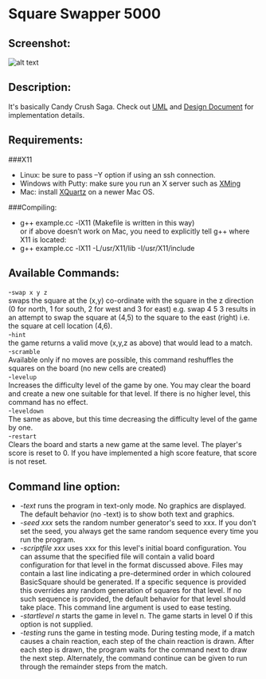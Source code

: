 Square Swapper 5000
================
Screenshot:
----------------
![alt text](http://dongwoo1005.github.io./image/SquareSwapper.png "SquareSwapper")

Description:
----------------
It's basically Candy Crush Saga.
Check out [UML](http://dongwoo1005.github.io./pdf/uml.pdf) and [Design Document](http://dongwoo1005.github.io./pdf/finalDesignDoc.pdf) for implementation details.

Requirements:
----------------
###X11
- Linux: be sure to pass –Y option if using an ssh connection.
- Windows with Putty: make sure you run an X server such as [XMing](http://sourceforge.net/projects/xming/)
- Mac: install [XQuartz](http://xquartz.macosforge.org/landing/) on a newer Mac OS.

###Compiling:
- g++ example.cc -lX11 (Makefile is written in this way)
<br> or if above doesn’t work on Mac, you need to explicitly tell g++ where X11 is located:
- g++ example.cc -lX11 -L/usr/X11/lib -I/usr/X11/include

Available Commands:
--------------------
-`swap x y z`<br>
swaps the square at the (x,y) co-ordinate with the square in the z direction (0 for north, 1 for south, 2 for west and 3 for east) e.g. swap 4 5 3 results in an attempt to swap the square at (4,5) to the square to the east (right) i.e. the square at cell location (4,6).<br>
-`hint`<br>
the game returns a valid move (x,y,z as above) that would lead to a match.<br>
-`scramble`<br>
Available only if no moves are possible, this command reshuffles the squares on the board (no new cells are created)<br>
-`levelup`<br>
Increases the difficulty level of the game by one. You may clear the board and create a new one suitable for that level. If there is no higher level, this command has no effect.<br>
-`leveldown`<br>
The same as above, but this time decreasing the difficulty level of the game by one.<br>
-`restart`<br>
Clears the board and starts a new game at the same level. The player's score is reset to 0. If you have implemented a high score feature, that score is not reset.<br>

Command line option:
---------------------
- *-text* runs the program in text-only mode. No graphics are displayed. The default behavior (no -text) is to show both text and graphics.
- *-seed xxx* sets the random number generator's seed to xxx. If you don't set the seed, you always get the same random sequence every time you run the program.
- *-scriptfile xxx* uses xxx for this level's initial board configuration. You can assume that the specified file will contain a valid board configuration for that level in the format discussed above. Files may contain a last line indicating a pre-determined order in which coloured BasicSquare should be generated. If a specific sequence is provided this overrides any random generation of squares for that level. If no such sequence is provided, the default behavior for that level should take place. This command line argument is used to ease testing.
- *-startlevel n* starts the game in level n. The game starts in level 0 if this option is not supplied.
- *-testing* runs the game in testing mode. During testing mode, if a match causes a chain reaction, each step of the chain reaction is drawn. After each step is drawn, the program waits for the command next to draw the next step. Alternately, the command continue can be given to run through the remainder steps from the match.